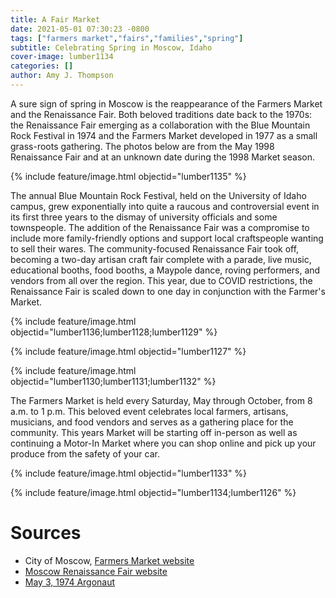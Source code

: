 ```yaml
---
title: A Fair Market
date: 2021-05-01 07:30:23 -0800
tags: ["farmers market","fairs","families","spring"]
subtitle: Celebrating Spring in Moscow, Idaho
cover-image: lumber1134
categories: []
author: Amy J. Thompson
---
```


A sure sign of spring in Moscow is the reappearance of the Farmers Market and the Renaissance Fair. Both beloved traditions date back to the 1970s: the Renaissance Fair emerging as a collaboration with the Blue Mountain Rock Festival in 1974 and the Farmers Market developed in 1977 as a small grass-roots gathering. The photos below are from the May 1998 Renaissance Fair and at an unknown date during the 1998 Market season.

{% include feature/image.html objectid="lumber1135" %}

The annual Blue Mountain Rock Festival, held on the University of Idaho campus, grew exponentially into quite a raucous and controversial event in its first three years to the dismay of university officials and some townspeople. The addition of the Renaissance Fair was a compromise to include more family-friendly options and support local craftspeople wanting to sell their wares. The community-focused Renaissance Fair took off, becoming a two-day artisan craft fair complete with a parade, live music, educational booths, food booths, a Maypole dance, roving performers, and vendors from all over the region. This year, due to COVID restrictions, the Renaissance Fair is scaled down to one day in conjunction with the Farmer's Market. 

{% include feature/image.html objectid="lumber1136;lumber1128;lumber1129" %}

{% include feature/image.html objectid="lumber1127" %}

{% include feature/image.html objectid="lumber1130;lumber1131;lumber1132" %}

The Farmers Market is held every Saturday, May through October, from 8 a.m. to 1 p.m. This beloved event celebrates local farmers, artisans, musicians, and food vendors and serves as a gathering place for the community. This years Market will be starting off in-person as well as continuing a Motor-In Market where you can shop online and pick up your produce from the safety of your car. 

{% include feature/image.html objectid="lumber1133" %}

{% include feature/image.html objectid="lumber1134;lumber1126" %}

# Sources

- City of Moscow, [Farmers Market website](https://www.ci.moscow.id.us/197/Farmers-Market)
- [Moscow Renaissance Fair website](http://www.moscowrenfair.org/)
- [May 3, 1974 Argonaut](https://objects.lib.uidaho.edu/argonaut/pdf/arg-1974-05-03.pdf)

